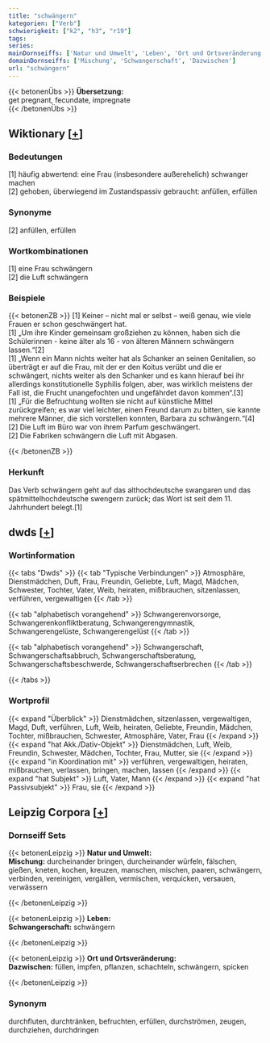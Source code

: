 ```yaml
---
title: "schwängern"
kategorien: ["Verb"]
schwierigkeit: ["k2", "h3", "r19"]
tags:
series:
mainDornseiffs: ['Natur und Umwelt', 'Leben', 'Ort und Ortsveränderung']
domainDornseiffs: ['Mischung', 'Schwangerschaft', 'Dazwischen']
url: "schwängern"
---
```


{{< betonenÜbs >}}
**Übersetzung:**  
get pregnant, fecundate, impregnate  
{{< /betonenÜbs >}}

## Wiktionary [[+](https://de.wiktionary.org/wiki/schwängern)]

### Bedeutungen
[1] häufig abwertend: eine Frau (insbesondere außerehelich) schwanger machen  
[2] gehoben, überwiegend im Zustandspassiv gebraucht: anfüllen, erfüllen  

### Synonyme
[2] anfüllen, erfüllen  

### Wortkombinationen
[1] eine Frau schwängern  
[2] die Luft schwängern  

### Beispiele
{{< betonenZB >}}
[1] Keiner – nicht mal er selbst – weiß genau, wie viele Frauen er schon geschwängert hat.  
[1] „Um ihre Kinder gemeinsam großziehen zu können, haben sich die Schülerinnen - keine älter als 16 - von älteren Männern schwängern lassen.“[2]  
[1] „Wenn ein Mann nichts weiter hat als Schanker an seinen Genitalien, so überträgt er auf die Frau, mit der er den Koitus verübt und die er schwängert, nichts weiter als den Schanker und es kann hierauf bei ihr allerdings konstitutionelle Syphilis folgen, aber, was wirklich meistens der Fall ist, die Frucht unangefochten und ungefährdet davon kommen“.[3]  
[1] „Für die Befruchtung wollten sie nicht auf künstliche Mittel zurückgreifen; es war viel leichter, einen Freund darum zu bitten, sie kannte mehrere Männer, die sich vorstellen konnten, Barbara zu schwängern.“[4]  
[2] Die Luft im Büro war von ihrem Parfum geschwängert.  
[2] Die Fabriken schwängern die Luft mit Abgasen.  

{{< /betonenZB >}}
### Herkunft
Das Verb schwängern geht auf das althochdeutsche swangaren und das spätmittelhochdeutsche swengern zurück; das Wort ist seit dem 11. Jahrhundert belegt.[1]  



## dwds [[+](https://www.dwds.de/wb/schwängern)]

### Wortinformation
{{< tabs "Dwds" >}}
{{< tab "Typische Verbindungen" >}}
Atmosphäre, Dienstmädchen, Duft, Frau, Freundin, Geliebte, Luft, Magd, Mädchen, Schwester, Tochter, Vater, Weib, heiraten, mißbrauchen, sitzenlassen, verführen, vergewaltigen
{{< /tab >}}

{{< tab "alphabetisch vorangehend" >}}
Schwangerenvorsorge, Schwangerenkonfliktberatung, Schwangerengymnastik, Schwangerengelüste, Schwangerengelüst
{{< /tab >}}

{{< tab "alphabetisch vorangehend" >}}
Schwangerschaft, Schwangerschaftsabbruch, Schwangerschaftsberatung, Schwangerschaftsbeschwerde, Schwangerschaftserbrechen
{{< /tab >}}

{{< /tabs >}}

### Wortprofil
{{< expand "Überblick" >}} Dienstmädchen, sitzenlassen, vergewaltigen, Magd, Duft, verführen, Luft, Weib, heiraten, Geliebte, Freundin, Mädchen, Tochter, mißbrauchen, Schwester, Atmosphäre, Vater, Frau {{< /expand >}}
{{< expand "hat Akk./Dativ-Objekt" >}} Dienstmädchen, Luft, Weib, Freundin, Schwester, Mädchen, Tochter, Frau, Mutter, sie {{< /expand >}}
{{< expand "in Koordination mit" >}} verführen, vergewaltigen, heiraten, mißbrauchen, verlassen, bringen, machen, lassen {{< /expand >}}
{{< expand "hat Subjekt" >}} Luft, Vater, Mann {{< /expand >}}
{{< expand "hat Passivsubjekt" >}} Frau, sie {{< /expand >}}

## Leipzig Corpora [[+](https://corpora.uni-leipzig.de/en/res?word=schwängern&corpusId=deu_newscrawl-public_2018)]

### Dornseiff Sets
{{< betonenLeipzig >}}
**Natur und Umwelt:**  
**Mischung:** durcheinander bringen, durcheinander würfeln, fälschen, gießen, kneten, kochen, kreuzen, manschen, mischen, paaren, schwängern, verbinden, vereinigen, vergällen, vermischen, verquicken, versauen, verwässern  

{{< /betonenLeipzig >}}


{{< betonenLeipzig >}}
**Leben:**  
**Schwangerschaft:** schwängern  

{{< /betonenLeipzig >}}


{{< betonenLeipzig >}}
**Ort und Ortsveränderung:**  
**Dazwischen:** füllen, impfen, pflanzen, schachteln, schwängern, spicken  

{{< /betonenLeipzig >}}

### Synonym
durchfluten, durchtränken, befruchten, erfüllen, durchströmen, zeugen, durchziehen, durchdringen

